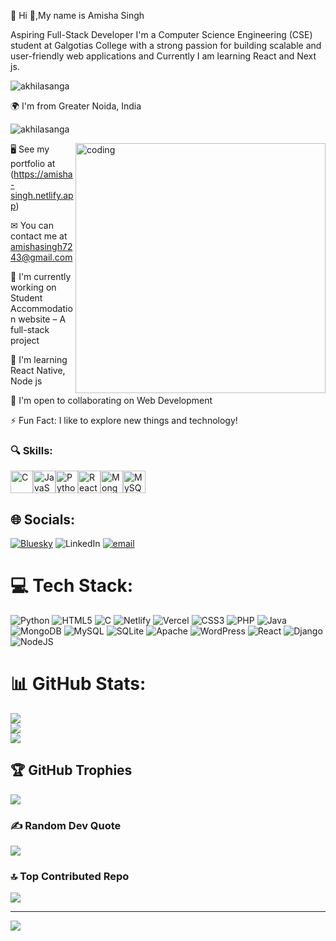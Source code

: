 💫 Hi 👋,My name is Amisha Singh

Aspiring Full-Stack Developer
I'm a Computer Science Engineering (CSE) student at Galgotias College with a strong passion for building scalable and user-friendly web applications and Currently I am learning React and Next js.
<p align="left"> <img src="https://komarev.com/ghpvc/?username=akhilasanga&label=Profile%20views&color=0e75b6&style=flat" alt="akhilasanga" /> </p>

🌍  I'm from Greater Noida, India
<p align="left"> <img src="https://komarev.com/ghpvc/?username=akhilasanga&label=Profile%20views&color=0e75b6&style=flat" alt="akhilasanga" /> </p>

<img align="right" alt="coding" width="400" src="https://user-images.githubusercontent.com/55389276/140866485-8fb1c876-9a8f-4d6a-98dc-08c4981eaf70.gif">

🖥  See my portfolio at  (https://amisha-singh.netlify.app)

✉  You can contact me at amishasingh7243@gmail.com

🚀  I'm currently working on Student Accommodation website  – A full-stack project 

🧠  I'm learning React Native, Node js

🤝  I'm open to collaborating on Web Development 

⚡  Fun Fact: I like to explore new things and technology!


### 🔍 Skills:

<p align="left">
<a href="https://docs.microsoft.com/en-us/cpp/?view=msvc-170" target="_blank" rel="noreferrer"><img src="https://raw.githubusercontent.com/danielcranney/readme-generator/main/public/icons/skills/c-colored.svg" width="36" height="36" alt="C" /></a><a href="https://developer.mozilla.org/en-US/docs/Web/JavaScript" target="_blank" rel="noreferrer"><img src="https://raw.githubusercontent.com/danielcranney/readme-generator/main/public/icons/skills/javascript-colored.svg" width="36" height="36" alt="JavaScript" /></a><a href="https://www.python.org/" target="_blank" rel="noreferrer"><img src="https://raw.githubusercontent.com/danielcranney/readme-generator/main/public/icons/skills/python-colored.svg" width="36" height="36" alt="Python" /></a><a href="https://reactjs.org/" target="_blank" rel="noreferrer"><img src="https://raw.githubusercontent.com/danielcranney/readme-generator/main/public/icons/skills/react-colored.svg" width="36" height="36" alt="React" /></a><a href="https://www.mongodb.com/" target="_blank" rel="noreferrer"><img src="https://raw.githubusercontent.com/danielcranney/readme-generator/main/public/icons/skills/mongodb-colored.svg" width="36" height="36" alt="MongoDB" /></a><a href="https://www.mysql.com/" target="_blank" rel="noreferrer"><img src="https://raw.githubusercontent.com/danielcranney/readme-generator/main/public/icons/skills/mysql-colored.svg" width="36" height="36" alt="MySQL" /></a>
</p>

## 🌐 Socials:
[![Bluesky](https://img.shields.io/badge/bluesky-0285FF?style=for-the-badge&logo=bluesky&logoColor=%23FFFFFF)](https://bsky.app/profile/amishha__singh) 
![LinkedIn](https://img.shields.io/badge/LinkedIn-%230077B5.svg?logo=linkedin&logoColor=white)
[![email](https://img.shields.io/badge/Email-D14836?logo=gmail&logoColor=white)](mailto:amishasingh7243@gmail.com) 

# 💻 Tech Stack:  
![Python](https://img.shields.io/badge/python-3670A0?style=for-the-badge&logo=python&logoColor=ffdd54) ![HTML5](https://img.shields.io/badge/html5-%23E34F26.svg?style=for-the-badge&logo=html5&logoColor=white) ![C](https://img.shields.io/badge/c-%2300599C.svg?style=for-the-badge&logo=c&logoColor=white) ![Netlify](https://img.shields.io/badge/netlify-%23000000.svg?style=for-the-badge&logo=netlify&logoColor=#00C7B7) ![Vercel](https://img.shields.io/badge/vercel-%23000000.svg?style=for-the-badge&logo=vercel&logoColor=white) ![CSS3](https://img.shields.io/badge/css3-%231572B6.svg?style=for-the-badge&logo=css3&logoColor=white) ![PHP](https://img.shields.io/badge/php-%23777BB4.svg?style=for-the-badge&logo=php&logoColor=white) ![Java](https://img.shields.io/badge/java-%23ED8B00.svg?style=for-the-badge&logo=openjdk&logoColor=white) ![MongoDB](https://img.shields.io/badge/MongoDB-%234ea94b.svg?style=for-the-badge&logo=mongodb&logoColor=white) ![MySQL](https://img.shields.io/badge/mysql-4479A1.svg?style=for-the-badge&logo=mysql&logoColor=white) ![SQLite](https://img.shields.io/badge/sqlite-%2307405e.svg?style=for-the-badge&logo=sqlite&logoColor=white) ![Apache](https://img.shields.io/badge/apache-%23D42029.svg?style=for-the-badge&logo=apache&logoColor=white) ![WordPress](https://img.shields.io/badge/WordPress-%23117AC9.svg?style=for-the-badge&logo=WordPress&logoColor=white) ![React](https://img.shields.io/badge/react-%2320232a.svg?style=for-the-badge&logo=react&logoColor=%2361DAFB) ![Django](https://img.shields.io/badge/django-%23092E20.svg?style=for-the-badge&logo=django&logoColor=white) ![NodeJS](https://img.shields.io/badge/node.js-6DA55F?style=for-the-badge&logo=node.js&logoColor=white)
# 📊 GitHub Stats:
![](https://github-readme-stats.vercel.app/api?username=Amishasingh7243&theme=dark&hide_border=false&include_all_commits=true&count_private=false)<br/>
![](https://nirzak-streak-stats.vercel.app/?user=Amishasingh7243&theme=dark&hide_border=false)<br/>
![](https://github-readme-stats.vercel.app/api/top-langs/?username=Amishasingh7243&theme=dark&hide_border=false&include_all_commits=true&count_private=false&layout=compact)

## 🏆 GitHub Trophies  
![](https://github-profile-trophy.vercel.app/?username=Amishasingh7243&theme=radical&no-frame=false&no-bg=true&margin-w=4)

### ✍️ Random Dev Quote
![](https://quotes-github-readme.vercel.app/api?type=horizontal&theme=radical)

### 🔝 Top Contributed Repo
![](https://github-contributor-stats.vercel.app/api?username=Amishasingh7243&limit=5&theme=dark&combine_all_yearly_contributions=true)

---
[![](https://visitcount.itsvg.in/api?id=Amishasingh7243&icon=0&color=0)](https://visitcount.itsvg.in)

<!-- Proudly created with GPRM ( https://gprm.itsvg.in ) -->

